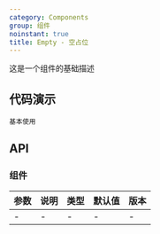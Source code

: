 ```yaml
---
category: Components
group: 组件
noinstant: true
title: Empty - 空占位
---
```


这是一个组件的基础描述

## 代码演示

<code src="./demos/index.tsx"  background="#f0f2f5" >基本使用</code>

## API

### 组件

| 参数  | 说明  | 类型  | 默认值 | 版本  |
|-----|-----|-----|-----|-----|
| -   | -   | -   | -   | -   |
